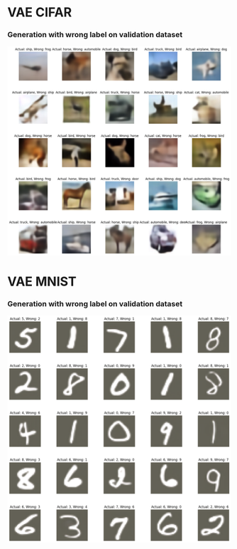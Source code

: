 # VAE CIFAR

### Generation with wrong label on validation dataset
![1682870808176](image/README/1682870808176.png)

# VAE MNIST

### Generation with wrong label on validation dataset
![1682870827593](image/README/1682870827593.png)
